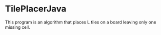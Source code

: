 # TilePlacerJava
This program is an algorithm that places L tiles on a board leaving only one missing cell.
